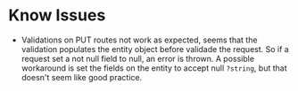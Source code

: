 # Know Issues
- Validations on PUT routes not work as expected, seems that the validation populates the entity object before validade the request. So if a request set a not null field to null, an error is thrown. A possible workaround is set the fields on the entity to accept null `?string`, but that doesn't seem like good practice.  
